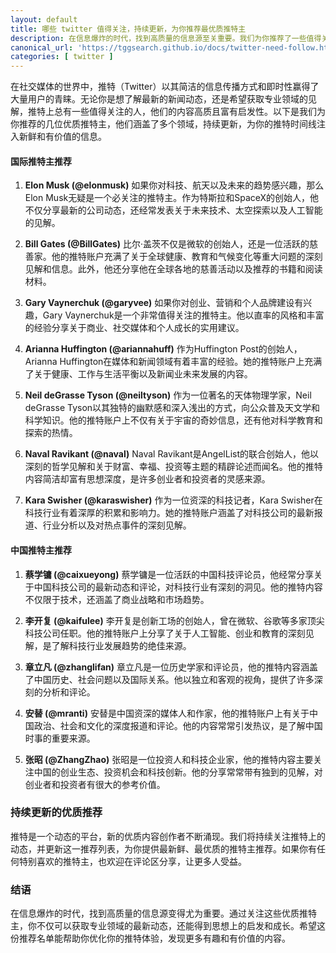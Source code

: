 ```yaml
---
layout: default
title: 哪些 twitter 值得关注，持续更新，为你推荐最优质推特主
description: 在信息爆炸的时代，找到高质量的信息源至关重要。我们为你推荐了一些值得关注的推特主，包括Elon Musk、Bill Gates、李开复和安替等。他们在科技、商业、历史和社会等领域提供了丰富的见解和最新动态。这些优质推特主将为你的推特时间线注入新鲜和有价值的信息。持续更新，发现更多推特上的优质内容。
canonical_url: 'https://tggsearch.github.io/docs/twitter-need-follow.html'
categories: [ twitter ]
---
```

在社交媒体的世界中，推特（Twitter）以其简洁的信息传播方式和即时性赢得了大量用户的青睐。无论你是想了解最新的新闻动态，还是希望获取专业领域的见解，推特上总有一些值得关注的人，他们的内容高质且富有启发性。以下是我们为你推荐的几位优质推特主，他们涵盖了多个领域，持续更新，为你的推特时间线注入新鲜和有价值的信息。

#### 国际推特主推荐

1. **Elon Musk (@elonmusk)**
   如果你对科技、航天以及未来的趋势感兴趣，那么Elon Musk无疑是一个必关注的推特主。作为特斯拉和SpaceX的创始人，他不仅分享最新的公司动态，还经常发表关于未来技术、太空探索以及人工智能的见解。

2. **Bill Gates (@BillGates)**
   比尔·盖茨不仅是微软的创始人，还是一位活跃的慈善家。他的推特账户充满了关于全球健康、教育和气候变化等重大问题的深刻见解和信息。此外，他还分享他在全球各地的慈善活动以及推荐的书籍和阅读材料。

3. **Gary Vaynerchuk (@garyvee)**
   如果你对创业、营销和个人品牌建设有兴趣，Gary Vaynerchuk是一个非常值得关注的推特主。他以直率的风格和丰富的经验分享关于商业、社交媒体和个人成长的实用建议。

4. **Arianna Huffington (@ariannahuff)**
   作为Huffington Post的创始人，Arianna Huffington在媒体和新闻领域有着丰富的经验。她的推特账户上充满了关于健康、工作与生活平衡以及新闻业未来发展的内容。

5. **Neil deGrasse Tyson (@neiltyson)**
   作为一位著名的天体物理学家，Neil deGrasse Tyson以其独特的幽默感和深入浅出的方式，向公众普及天文学和科学知识。他的推特账户上不仅有关于宇宙的奇妙信息，还有他对科学教育和探索的热情。

6. **Naval Ravikant (@naval)**
   Naval Ravikant是AngelList的联合创始人，他以深刻的哲学见解和关于财富、幸福、投资等主题的精辟论述而闻名。他的推特内容简洁却富有思想深度，是许多创业者和投资者的灵感来源。

7. **Kara Swisher (@karaswisher)**
   作为一位资深的科技记者，Kara Swisher在科技行业有着深厚的积累和影响力。她的推特账户涵盖了对科技公司的最新报道、行业分析以及对热点事件的深刻见解。

#### 中国推特主推荐

1. **蔡学镛 (@caixueyong)**
   蔡学镛是一位活跃的中国科技评论员，他经常分享关于中国科技公司的最新动态和评论，对科技行业有深刻的洞见。他的推特内容不仅限于技术，还涵盖了商业战略和市场趋势。

2. **李开复 (@kaifulee)**
   李开复是创新工场的创始人，曾在微软、谷歌等多家顶尖科技公司任职。他的推特账户上分享了关于人工智能、创业和教育的深刻见解，是了解科技行业发展趋势的绝佳来源。

3. **章立凡 (@zhanglifan)**
   章立凡是一位历史学家和评论员，他的推特内容涵盖了中国历史、社会问题以及国际关系。他以独立和客观的视角，提供了许多深刻的分析和评论。

4. **安替 (@mranti)**
   安替是中国资深的媒体人和作家，他的推特账户上有关于中国政治、社会和文化的深度报道和评论。他的内容常常引发热议，是了解中国时事的重要来源。

5. **张昭 (@ZhangZhao)**
   张昭是一位投资人和科技企业家，他的推特内容主要关注中国的创业生态、投资机会和科技创新。他的分享常常带有独到的见解，对创业者和投资者有很大的参考价值。

### 持续更新的优质推荐

推特是一个动态的平台，新的优质内容创作者不断涌现。我们将持续关注推特上的动态，并更新这一推荐列表，为你提供最新鲜、最优质的推特主推荐。如果你有任何特别喜欢的推特主，也欢迎在评论区分享，让更多人受益。

### 结语

在信息爆炸的时代，找到高质量的信息源变得尤为重要。通过关注这些优质推特主，你不仅可以获取专业领域的最新动态，还能得到思想上的启发和成长。希望这份推荐名单能帮助你优化你的推特体验，发现更多有趣和有价值的内容。